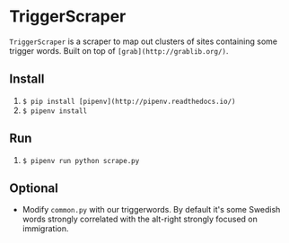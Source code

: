 # TriggerScraper #

`TriggerScraper` is a scraper to map out clusters of sites containing some trigger words. Built on top of `[grab](http://grablib.org/)`.

## Install ##

  1. `$ pip install [pipenv](http://pipenv.readthedocs.io/)`
  2. `$ pipenv install`

## Run ##

  1. `$ pipenv run python scrape.py`

## Optional ##

  * Modify `common.py` with our triggerwords. By default it's some Swedish words strongly correlated with the alt-right strongly focused on immigration. 